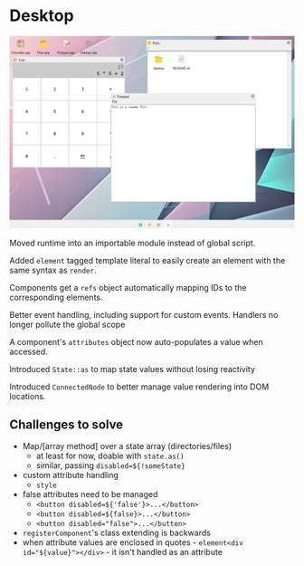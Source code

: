 # Desktop

![screenshot of desktop app](../images/screenshot-desktop.png)

Moved runtime into an importable module instead of global script.

Added `element` tagged template literal to easily create an element with the same syntax as `render`.

Components get a `refs` object automatically mapping IDs to the corresponding elements.

Better event handling, including support for custom events. Handlers no longer pollute the global scope

A component's `attributes` object now auto-populates a value when accessed.

Introduced `State::as` to map state values without losing reactivity

Introduced `ConnectedNode` to better manage value rendering into DOM locations.

## Challenges to solve

- Map/[array method] over a state array (directories/files)
  - at least for now, doable with `state.as()`
  - similar, passing `disabled=${!someState}`
- custom attribute handling
  - `style`
- false attributes need to be managed
  - `<button disabled=${'false'}>...</button>`
  - `<button disabled=${false}>...</button>`
  - `<button disabled="false">...</button>`
- `registerComponent`'s class extending is backwards
- when attribute values are enclosed in quotes - `element<div id="${value}"></div>` - it isn't handled as an attribute
